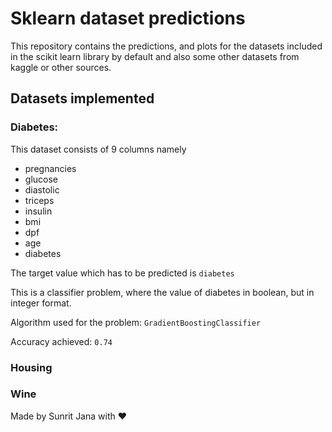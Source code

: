 # Sklearn dataset predictions

This repository contains the predictions, and plots 
for the datasets included in the scikit learn library 
by default and also some other datasets from kaggle or other sources.

## Datasets implemented

### Diabetes: 

This dataset consists of 9 columns namely
- pregnancies
- glucose
- diastolic
- triceps
- insulin
- bmi
- dpf
- age
- diabetes

The target value which has to be predicted is `diabetes`

This is a classifier problem, where the value of diabetes in boolean,
but in integer format.

Algorithm used for the problem: `GradientBoostingClassifier`

Accuracy achieved: `0.74`

### Housing

### Wine

Made by Sunrit Jana with ❤️
